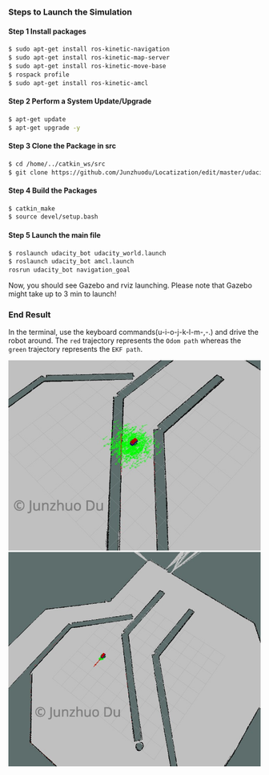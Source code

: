 
### Steps to Launch the Simulation

#### Step 1 Install packages
```sh
$ sudo apt-get install ros-kinetic-navigation
$ sudo apt-get install ros-kinetic-map-server
$ sudo apt-get install ros-kinetic-move-base
$ rospack profile
$ sudo apt-get install ros-kinetic-amcl
```

#### Step 2 Perform a System Update/Upgrade
```sh
$ apt-get update
$ apt-get upgrade -y
```

#### Step 3 Clone the Package in src
```sh
$ cd /home/../catkin_ws/src
$ git clone https://github.com/Junzhuodu/Locatization/edit/master/udacity_bot
```

#### Step 4 Build the Packages
```sh
$ catkin_make
$ source devel/setup.bash
```

#### Step 5 Launch the main file
```sh
$ roslaunch udacity_bot udacity_world.launch
$ roslaunch udacity_bot amcl.launch
rosrun udacity_bot navigation_goal
```
Now, you should see Gazebo and rviz launching. Please note that Gazebo might take up to 3 min to launch! 


### End Result
In the terminal, use the keyboard commands(u-i-o-j-k-l-m-,-.) and drive the robot around. The `red` trajectory represents the `Odom path` whereas the `green` trajectory represents the `EKF path`.


![image](./images/my_start.png)
![image](./images/my_end.png)




